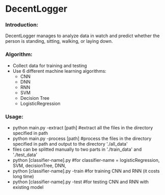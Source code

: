 # DecentLogger

### Introduction:
DecentLogger manages to analyze data in watch and predict whether the person is standing, sitting, walking, or laying down.

### Algorithm:
   * Collect data for training and testing
   * Use 6 different machine learning algorithms:
      - CNN
      - DNN
      - RNN
      - SVM
      - Decision Tree
      - LogisticRegression

### Usage:
   * python main.py -extract [path]  #extract all the files in the directory specified in path
   * python main.py -process [path]  #process the files in the directory specified in path and output to the directory './all_data'
   * files can be splitted manually to two parts in './train_data' and './test_data'
   * python [classifier-name].py  #for classifier-name = logisticRegression, SVM, decisionTree, DNN, 
   * python [classifier-name].py -train #for training CNN and RNN (it costs long time)
   * python [classifier-name].py -test #for testing CNN and RNN with existing model
